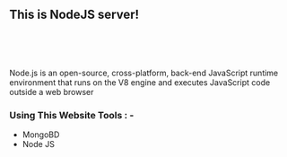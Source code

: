 


<h2>This is NodeJS server! </h2>

<br>
<br>
<br>

<p>Node.js is an open-source, cross-platform, back-end JavaScript runtime environment that runs on the V8 engine and executes JavaScript code outside a web browser</p>

<div>
    <h3>Using This Website Tools : -</h3>
    <ul>
        <li>MongoBD </li>
        <li>Node JS </li>  
    </ul>
</div>
